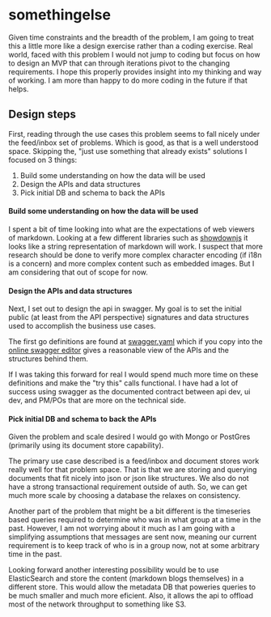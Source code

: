 # somethingelse


Given time constraints and the breadth of the problem, I am going to treat this a little more like a design exercise rather than a coding exercise.  Real world, faced with this problem I would not jump to coding but focus on how to design an MVP that can through iterations pivot to the changing requirements.  I hope this properly provides insight into my thinking and way of working.  I am more than happy to do more coding in the future if that helps.


## Design steps
First, reading through the use cases this problem seems to fall nicely under the feed/inbox set of problems.  Which is good, as that is a well understood space.  Skipping the, "just use something that already exists" solutions I focused on 3 things:
1.	Build some understanding on how the data will be used
2.	Design the APIs and data structures 
3.	Pick initial DB and schema to back the APIs

#### Build some understanding on how the data will be used

I spent a bit of time looking into what are the expectations of web viewers of markdown.  Looking at a few different libraries such as [showdownjs](https://github.com/showdownjs/showdown) it looks like a string representation of markdown will work.  I suspect that more research should be done to verify more complex character encoding (if i18n is a concern) and more complex content such as embedded images.  But I am considering that out of scope for now.

#### Design the APIs and data structures

Next, I set out to design the api in swagger.  My goal is to set the initial public (at least from the API perspective) signatures and data structures used to accomplish the business use cases.

The first go definitions are found at [swagger.yaml](https://github.com/randith/somethingelse/blob/master/swagger.yaml) which if you copy into the [online swagger editor](https://editor.swagger.io/) gives a reasonable view of the APIs and the structures behind them.

If I was taking this forward for real I would spend much more time on these definitions and make the "try this" calls functional.  I have had a lot of success using swagger as the documented contract between api dev, ui dev, and PM/POs that are more on the technical side.

#### Pick initial DB and schema to back the APIs

Given the problem and scale desired I would go with Mongo or PostGres (primarily using its document store capability).

The primary use case described is a feed/inbox and document stores work really well for that problem space.  That is that we are storing and querying documents that fit nicely into json or json like structures.  We also do not have a strong transactional requirement outside of auth.  So, we can get much more scale by choosing a database the relaxes on consistency.

Another part of the problem that might be a bit different is the timeseries based queries required to determine who was in what group at a time in the past.  However, I am not worrying about it much as I am going with a simplifying assumptions that messages are sent now, meaning our current requirement is to keep track of who is in a group now, not at some arbitrary time in the past.

Looking forward another interesting possibility would be to use ElasticSearch and store the content (markdown blogs themselves) in a different store.  This would allow the metadata DB that poweries queries to be much smaller and much more eficient.  Also, it allows the api to offload most of the network throughput to something like S3.
 
